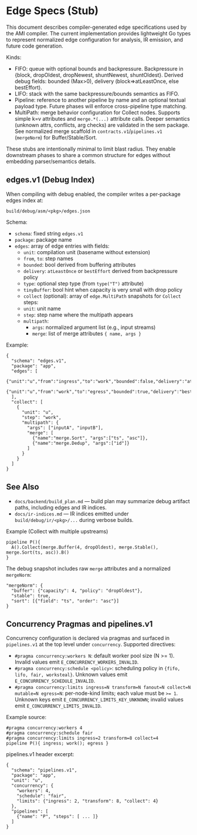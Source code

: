 # Edge Specs (Stub)

This document describes compiler-generated edge specifications used by the AMI compiler. The current implementation
provides lightweight Go types to represent normalized edge configuration for analysis, IR emission, and future code
generation.

Kinds:

- FIFO: queue with optional bounds and backpressure. Backpressure in {block, dropOldest, dropNewest, shuntNewest,
  shuntOldest}. Derived debug fields: bounded (Max>0), delivery (block=>atLeastOnce, else bestEffort).
- LIFO: stack with the same backpressure/bounds semantics as FIFO.
- Pipeline: reference to another pipeline by name and an optional textual payload type. Future phases will enforce
  cross-pipeline type matching.
 - MultiPath: merge behavior configuration for Collect nodes. Supports simple k=v attributes and `merge.*(...)`
   attribute calls. Deeper semantics (unknown attrs, conflicts, arg checks) are validated in the sem package. See
   normalized merge scaffold in `contracts.v1`/`pipelines.v1` (`mergeNorm`) for Buffer/Stable/Sort.

These stubs are intentionally minimal to limit blast radius. They enable downstream phases to share a common structure
for edges without embedding parser/semantics details.

## edges.v1 (Debug Index)

When compiling with debug enabled, the compiler writes a per‑package edges index at:

`build/debug/asm/<pkg>/edges.json`

Schema:

- `schema`: fixed string `edges.v1`
- `package`: package name
- `edges`: array of edge entries with fields:
  - `unit`: compilation unit (basename without extension)
  - `from`, `to`: step names
  - `bounded`: bool derived from buffering attributes
  - `delivery`: `atLeastOnce` or `bestEffort` derived from backpressure policy
  - `type`: optional step type (from `type("T")` attribute)
  - `tinyBuffer`: bool hint when capacity is very small with drop policy
  - `collect` (optional): array of `edge.MultiPath` snapshots for `Collect` steps:
  - `unit`: unit name
  - `step`: step name where the multipath appears
  - `multipath`:
    - `args`: normalized argument list (e.g., input streams)
    - `merge`: list of merge attributes `{ name, args }`

Example:

```
{
  "schema": "edges.v1",
  "package": "app",
  "edges": [
    {"unit":"u","from":"ingress","to":"work","bounded":false,"delivery":"atLeastOnce"},
    {"unit":"u","from":"work","to":"egress","bounded":true,"delivery":"bestEffort","type":"X","tinyBuffer":true}
  ],
  "collect": [
    {
      "unit": "u",
      "step": "work",
      "multipath": {
        "args": ["inputA", "inputB"],
        "merge": [
          {"name":"merge.Sort", "args":["ts", "asc"]},
          {"name":"merge.Dedup", "args":["id"]}
        ]
      }
    }
  ]
}
```

## See Also
- `docs/backend/build_plan.md` — build plan may summarize debug artifact paths, including edges and IR indices.
- `docs/ir-indices.md` — IR indices emitted under `build/debug/ir/<pkg>/...` during verbose builds.

Example (Collect with multiple upstreams)

```
pipeline P(){
  A().Collect(merge.Buffer(4, dropOldest), merge.Stable(), merge.Sort(ts, asc)).B()
}
```

The debug snapshot includes raw `merge` attributes and a normalized `mergeNorm`:

```
"mergeNorm": {
  "buffer": {"capacity": 4, "policy": "dropOldest"},
  "stable": true,
  "sort": [{"field": "ts", "order": "asc"}]
}
```

## Concurrency Pragmas and pipelines.v1

Concurrency configuration is declared via pragmas and surfaced in `pipelines.v1` at the top level under
`concurrency`. Supported directives:

- `#pragma concurrency:workers N`: default worker pool size (N >= 1). Invalid values emit
  `E_CONCURRENCY_WORKERS_INVALID`.
- `#pragma concurrency:schedule <policy>`: scheduling policy in `{fifo, lifo, fair, worksteal}`. Unknown values emit
  `E_CONCURRENCY_SCHEDULE_INVALID`.
- `#pragma concurrency:limits ingress=N transform=N fanout=N collect=N mutable=N egress=N`: per-node-kind limits; each
  value must be `>= 1`. Unknown keys emit `E_CONCURRENCY_LIMITS_KEY_UNKNOWN`; invalid values emit
  `E_CONCURRENCY_LIMITS_INVALID`.

Example source:

```
#pragma concurrency:workers 4
#pragma concurrency:schedule fair
#pragma concurrency:limits ingress=2 transform=8 collect=4
pipeline P(){ ingress; work(); egress }
```

pipelines.v1 header excerpt:

```
{
  "schema": "pipelines.v1",
  "package": "app",
  "unit": "u",
  "concurrency": {
    "workers": 4,
    "schedule": "fair",
    "limits": {"ingress": 2, "transform": 8, "collect": 4}
  },
  "pipelines": [
    {"name": "P", "steps": [ ... ]}
  ]
}
```
